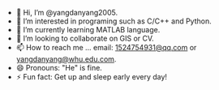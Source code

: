 - 👋 Hi, I’m @yangdanyang2005.
- 👀 I’m interested in programing such as C/C++ and Python.
- 🌱 I’m currently learning MATLAB language.
- 💞️ I’m looking to collaborate on GIS or CV.
- 📫 How to reach me ... email: 1524754931@qq.com or yangdanyang@whu.edu.com.
- 😄 Pronouns: "He" is fine.
- ⚡ Fun fact: Get up and sleep early every day!

<!---
yangdanyang2005/烟锁池塘柳 is a ✨ special ✨ repository because its `README.md` (this file) appears on your GitHub profile.
You can click the Preview link to take a look at your changes.
--->
